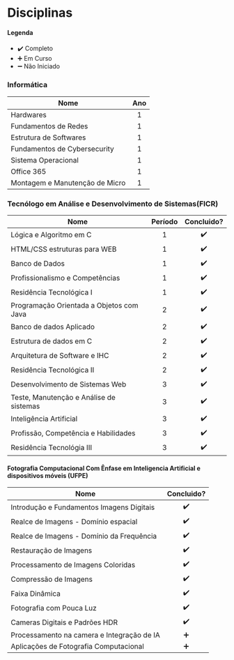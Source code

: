 # Disciplinas

#### Legenda

- :heavy_check_mark: Completo
- :heavy_plus_sign: Em Curso
- :heavy_minus_sign: Não Iniciado

### Informática

| Nome                           | Ano |
| ------------------------------ | :-: |
| Hardwares                      |  1  |
| Fundamentos de Redes           |  1  |
| Estrutura de Softwares         |  1  |
| Fundamentos de Cybersecurity   |  1  |
| Sistema Operacional            |  1  |
| Office 365                     |  1  |
| Montagem e Manutenção de Micro |  1  |

### Tecnólogo em Análise e Desenvolvimento de Sistemas(FICR)

| Nome                                     | Período |     Concluido?     |
| ---------------------------------------- | :-----: | :----------------: |
| Lógica e Algoritmo em C                  |    1    | :heavy_check_mark: |
| HTML/CSS estruturas para WEB             |    1    | :heavy_check_mark: |
| Banco de Dados                           |    1    | :heavy_check_mark: |
| Profissionalismo e Competências          |    1    | :heavy_check_mark: |
| Residência Tecnológica I                 |    1    | :heavy_check_mark: |
| Programação Orientada a Objetos com Java |    2    | :heavy_check_mark: |
| Banco de dados Aplicado                  |    2    | :heavy_check_mark: |
| Estrutura de dados em C                  |    2    | :heavy_check_mark: |
| Arquitetura de Software e IHC            |    2    | :heavy_check_mark: |
| Residência Tecnológica II                |    2    | :heavy_check_mark: |
| Desenvolvimento de Sistemas Web          |    3    | :heavy_check_mark: |
| Teste, Manutenção e Análise de sistemas  |    3    | :heavy_check_mark: |
| Inteligência Artificial                  |    3    | :heavy_check_mark: |
| Profissão, Competência e Habilidades     |    3    | :heavy_check_mark: |
| Residência Tecnológia III                |    3    | :heavy_check_mark: |

#### Fotografia Computacional Com Ênfase em Inteligencia Artificial e dispositivos móveis (UFPE)

| Nome                                       |     Concluido?     |
| ------------------------------------------ | :----------------: |
| Introdução e Fundamentos Imagens Digitais  | :heavy_check_mark: |
| Realce de Imagens - Domínio espacial       | :heavy_check_mark: |
| Realce de Imagens - Domínio da Frequência  | :heavy_check_mark: |
| Restauração de Imagens                     | :heavy_check_mark: |
| Processamento de Imagens Coloridas         | :heavy_check_mark: |
| Compressão de Imagens                      | :heavy_check_mark: |
| Faixa Dinâmica                             | :heavy_check_mark: |
| Fotografia com Pouca Luz                   | :heavy_check_mark: |
| Cameras Digitais e Padrões HDR             | :heavy_check_mark: |
| Processamento na camera e Integração de IA | :heavy_plus_sign:  |
| Aplicações de Fotografia Computacional     | :heavy_plus_sign:  |
